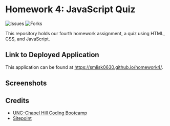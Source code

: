 # Homework 4: JavaScript Quiz
![Issues](https://img.shields.io/github/issues/smlisk0630/homework3)
![Forks](https://img.shields.io/github/forks/smlisk0630/homework3)

This repository holds our fourth homework assignment, a quiz using HTML, CSS, and JavaScript.

## Link to Deployed Application
This application can be found at https://smlisk0630.github.io/homework4/.

## Screenshots


## Credits

- [UNC-Chapel Hill Coding Bootcamp](https://bootcamp.unc.edu/)
- [Sitepoint](https://www.sitepoint.com/simple-javascript-quiz/)
